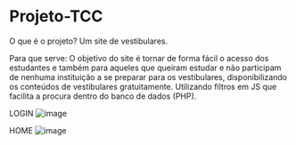# Projeto-TCC

O que é o projeto?
Um site de vestibulares.

Para que serve:
O objetivo do site é tornar de forma fácil o acesso dos estudantes e também para aqueles que queiram estudar e não participam de nenhuma instituição a se preparar para os vestibulares, disponibilizando os conteúdos de vestibulares gratuitamente.
Utilizando filtros em JS que facilita a procura dentro do banco de dados (PHP).

LOGIN
![image](https://user-images.githubusercontent.com/89213064/204141290-a9e84503-210b-4e30-a552-b278ff944209.png)


HOME
![image](https://user-images.githubusercontent.com/89213064/204141034-90ea4a4d-6a36-40db-b6e1-ff17d7bcb332.png)



